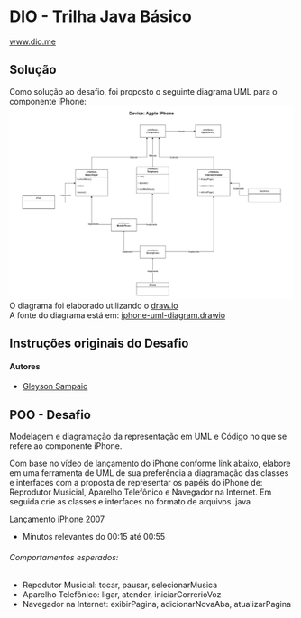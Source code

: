 # DIO - Trilha Java Básico
www.dio.me

## Solução
Como solução ao desafio, foi proposto o seguinte diagrama UML para o componente iPhone:
![iPhone UML Diagram](iphone-uml-diagram.png "iPhone UML Diagram")
O diagrama foi elaborado utilizando o [draw.io](https://app.diagrams.net/)  
A fonte do diagrama está em: [iphone-uml-diagram.drawio](https://github.com/didifive/trilha-java-basico/blob/main/desafios/poo/iphone-uml-diagram.drawio)


## Instruções originais do Desafio

#### Autores
- [Gleyson Sampaio](https://github.com/glysns)

## POO - Desafio

Modelagem e diagramação da representação em UML e Código no que se refere ao componente iPhone.

Com base no vídeo de lançamento do iPhone conforme link abaixo, elabore em uma ferramenta de UML de sua preferência a diagramação das classes e interfaces com a proposta de representar os papéis do iPhone de: Reprodutor Musicial,  Aparelho Telefônico e Navegador na Internet. Em seguida crie as classes e interfaces no formato de arquivos .java

[Lançamento iPhone 2007](https://www.youtube.com/watch?v=9ou608QQRq8)

- Minutos relevantes do 00:15 até 00:55

###### Comportamentos esperados:
* Repodutor Musicial: tocar, pausar, selecionarMusica
* Aparelho Telefônico: ligar, atender, iniciarCorrerioVoz
* Navegador na Internet: exibirPagina, adicionarNovaAba, atualizarPagina



